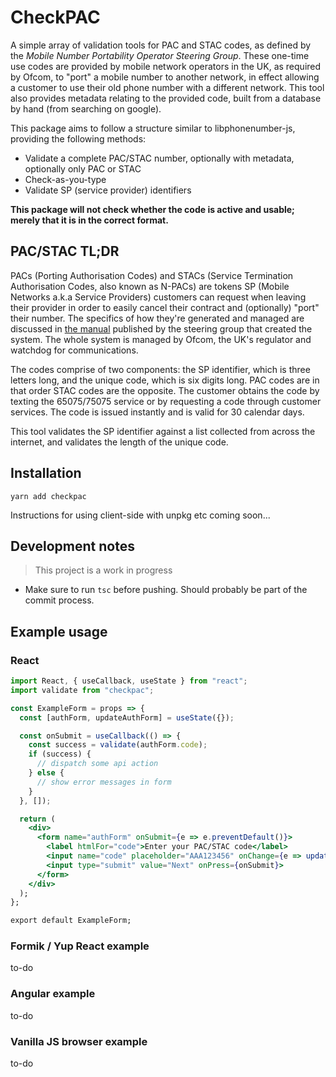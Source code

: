 # CheckPAC

A simple array of validation tools for PAC and STAC codes, as defined by the _Mobile Number Portability Operator Steering Group_. These one-time use codes are provided by mobile network operators in the UK, as required by Ofcom, to "port" a mobile number to another network, in effect allowing a customer to use their old phone number with a different network. This tool also provides metadata relating to the provided code, built from a database by hand (from searching on google).

This package aims to follow a structure similar to libphonenumber-js, providing the following methods:

* Validate a complete PAC/STAC number, optionally with metadata, optionally only PAC or STAC
* Check-as-you-type
* Validate SP (service provider) identifiers

**This package will not check whether the code is active and usable; merely that it is in the correct format.**

## PAC/STAC TL;DR

PACs (Porting Authorisation Codes) and STACs (Service Termination Authorisation Codes, also known as N-PACs) are tokens SP (Mobile Networks a.k.a Service Providers) customers can request when leaving their provider in order to easily cancel their contract and (optionally) "port" their number. The specifics of how they're generated and managed are discussed in [the manual](https://mnposg.org.uk/wp/wp-content/uploads/2020/04/MNP2-Manual-issue-2.86.pdf) published by the steering group that created the system. The whole system is managed by Ofcom, the UK's regulator and watchdog for communications.

The codes comprise of two components: the SP identifier, which is three letters long, and the unique code, which is six digits long. PAC codes are in that order STAC codes are the opposite. The customer obtains the code by texting the 65075/75075 service or by requesting a code through customer services. The code is issued instantly and is valid for 30 calendar days.

This tool validates the SP identifier against a list collected from across the internet, and validates the length of the unique code.

## Installation

```shell
yarn add checkpac
```

Instructions for using client-side with unpkg etc coming soon...

## Development notes

> This project is a work in progress

* Make sure to run `tsc` before pushing. Should probably be part of the commit process.

## Example usage

### React

```jsx
import React, { useCallback, useState } from "react";
import validate from "checkpac";

const ExampleForm = props => {
  const [authForm, updateAuthForm] = useState({});

  const onSubmit = useCallback(() => {
    const success = validate(authForm.code);
    if (success) {
      // dispatch some api action
    } else {
      // show error messages in form
    }
  }, []);

  return (
    <div>
      <form name="authForm" onSubmit={e => e.preventDefault()}>
        <label htmlFor="code">Enter your PAC/STAC code</label>
        <input name="code" placeholder="AAA123456" onChange={e => updateAuthForm({ ...authForm, code: e.target.value })} />
        <input type="submit" value="Next" onPress={onSubmit}>
      </form>
    </div>
  );
};

export default ExampleForm;
```

### Formik / Yup React example

to-do

### Angular example

to-do

### Vanilla JS browser example

to-do
